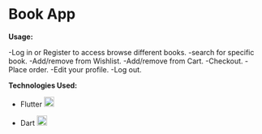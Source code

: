 # Book App

**Usage:**

-Log in or Register to access browse different books.
-search for specific book.
-Add/remove from Wishlist.
-Add/remove from Cart.
-Checkout.
-Place order.
-Edit your profile.
-Log out.

**Technologies Used:**
- Flutter   <a href="https://flutter.dev" target="_blank" rel="noreferrer"> <img src="https://www.vectorlogo.zone/logos/flutterio/flutterio-icon.svg" alt="flutter" width="20" height="20"/> </a>

- Dart   <a href="https://dart.dev" target="_blank" rel="noreferrer"> <img src="https://www.vectorlogo.zone/logos/dartlang/dartlang-icon.svg" alt="dart" width="20" height="20"/> </a>
